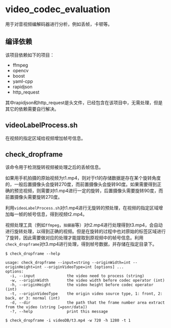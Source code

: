 # video_codec_evaluation
用于对音视频编解码器进行分析，例如丢帧，卡顿等。

## 编译依赖
该项目依赖如下的项目：

* ffmpeg
* opencv
* boost
* yaml-cpp
* rapidjson
* http_request

其中rapidjson和http_request是头文件，已经包含在该项目中，无需处理，但是其它的依赖需要自行解决。

## videoLabelProcess.sh
在视频的指定区域给视频增加帧号信息。

## check_dropframe
该命令用于检测旋转视频被处理之后的丢帧信息。

如果用手机拍摄的原始视频为t1.mp4，则对于t1的存储数据是存在某个旋转角度的，一般后置摄像头会旋转270度，而前置摄像头会旋转90度。如果需要得到正确的预览视频，则需要对t1.mp4进行一定的旋转，后置摄像头需要旋转90度，而前置摄像头需要旋转270度。

利用`videoLabelProcess.sh`对t1.mp4进行无旋转的预处理，在视频的指定区域增加每一帧的帧号信息，得到视频t2.mp4。

视频处理工具（例如`ffmpeg`，`拍摄器`等）对t2.mp4进行处理得到t3.mp4，会自动进行旋转处理，以得到正确的视频。但是在旋转的过程中也对原始的标签区域进行了旋转，因此需要做对应的处理才能提取到原视频中的帧号信息。利用`check_dropframe`对t3.mp4进行处理，得到帧号数据，并存储在指定目录下。

```shell
$ check_dropframe --help

usage: check_dropframe --input=string --originWidth=int --originHeight=int --originVideoType=int [options] ...
options:
  -i, --input              the video need to process (string)
  -w, --originWidth        the video width before codec operator (int)
  -h, --originHeight       the video height before codec operator (int)
  -t, --originVideoType    the origin video source type, 1: front, 2: back, or 3: normal (int)
  -d, --dir                the path that the frame number area extract from the video (string [=psnr/data])
  -?, --help               print this message

$ check_dropframe -i videoDB/t3.mp4 -w 720 -h 1280 -t 1
```


 
